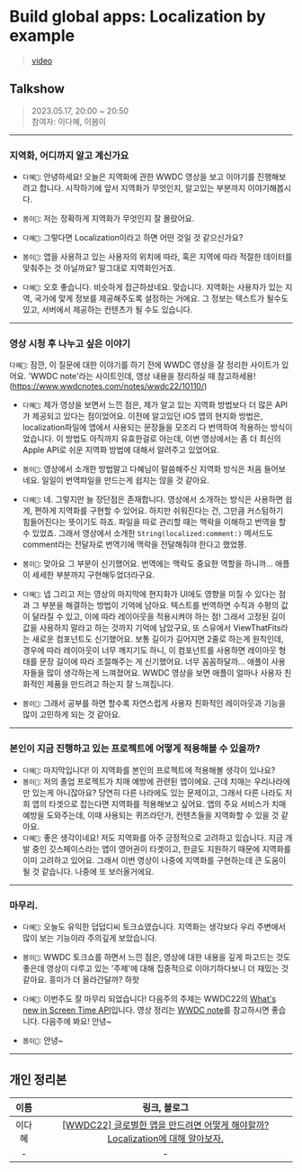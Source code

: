 # Build global apps: Localization by example
> [video](https://developer.apple.com/videos/play/wwdc2022/10110/)

## Talkshow
> 2023.05.17, 20:00 ~ 20:50 <br>
> 참여자: 이다혜, 이봄이

<hr>

### 지역화, 어디까지 알고 계신가요
* `다혜🐥`: 안녕하세요! 오늘은 지역화에 관한 WWDC 영상을 보고 이야기를 진행해보려고 합니다. 시작하기에 앞서 지역화가 무엇인지, 알고있는 부분까지 이야기해봅시다. 
* `봄이💟`: 저는 정확하게 지역화가 무엇인지 잘 몰랐어요. 

* `다혜🐥`: 그렇다면 Localization이라고 하면 어떤 것일 것 같으신가요?
* `봄이💟`: 앱을 사용하고 있는 사용자의 위치에 따라, 혹은 지역에 따라 적절한 데이터를 맞춰주는 것 아닐까요? 말그대로 지역화인거죠.
* `다혜🐥`: 오호 좋습니다. 비슷하게 접근하셨네요. 맞습니다. 지역화는 사용자가 있는 지역, 국가에 맞게 정보를 제공해주도록 설정하는 거에요. 그 정보는 텍스트가 될수도 있고, 서버에서 제공하는 컨텐츠가 될 수도 있습니다.

<hr>

### 영상 시청 후 나누고 싶은 이야기
`다혜🐥`: 잠깐, 이 질문에 대한 이야기를 하기 전에 WWDC 영상을 잘 정리한 사이트가 있어요. 'WWDC note'라는 사이트인데, 영상 내용을 정리하실 때 참고하세용! (https://www.wwdcnotes.com/notes/wwdc22/10110/)

* `다혜🐥`: 제가 영상을 보면서 느낀 점은, 제가 알고 있는 지역화 방법보다 더 많은 API가 제공되고 있다는 점이었어요. 이전에 알고있던 iOS 앱의 현지화 방법은, localization파일에 앱에서 사용되는 문장들을 모조리 다 번역하여 적용하는 방식이었습니다. 이 방법도 아직까지 유효한걸로 아는데, 이번 영상에서는 좀 더 최신의 Apple API로 쉬운 지역화 방법에 대해서 알려주고 있었어요.
* `봄이💟`: 영상에서 소개한 방법말고 다혜님이 말씀해주신 지역화 방식은 처음 들어보네요. 일일이 번역파일을 만드는게 쉽지는 않을 것 같아요.

* `다혜🐥`: 네. 그렇지만 늘 장단점은 존재합니다. 영상에서 소개하는 방식은 사용하면 쉽게, 편하게 지역화를 구현할 수 있어요. 하지만 쉬워진다는 건, 그만큼 커스텀하기 힘들어진다는 뜻이기도 하죠. 파일을 따로 관리할 때는 맥락을 이해하고 번역을 할 수 있었죠. 그래서 영상에서 소개한 `String(localized:comment:)` 메서드도 comment라는 전달자로 번역기에 맥락을 전달해줘야 한다고 했었쭁.
* `봄이💟`: 맞아요 그 부분이 신기했어요. 번역에는 맥락도 중요한 역할을 하니까... 애플이 세세한 부분까지 구현해두었더라구요. 

* `다혜🐥`: 넵 그리고 저는 영상의 마지막에 현지화가 UI에도 영향을 미칠 수 있다는 점과 그 부분을 해결하는 방법이 기억에 남아요. 텍스트를 번역하면 수직과 수평의 값이 달라질 수 있고, 이에 따라 레이아웃을 적용시켜야 하는 점! 그래서 고정된 길이 값을 사용하지 말라고 하는 것까지 기억에 남았구요, 또 스유에서 ViewThatFits라는 새로운 컴포넌트도 신기했어요. 보통 길이가 길어지면 2줄로 하는게 원칙인데, 경우에 따라 레이아웃이 너무 깨지기도 하니, 이 컴포넌트를 사용하면 레이아웃 형태를 문장 길이에 따라 조절해주는 게 신기했어요. 너무 꼼꼼하달까... 애플이 사용자들을 많이 생각하는게 느껴졌어요. WWDC 영상을 보면 애플이 얼마나 사용자 친화적인 제품을 만드려고 하는지 잘 느껴집니다. 
* `봄이💟`: 그래서 공부를 하면 할수록 자연스럽게 사용자 친화적인 레이아웃과 기능을 많이 고민하게 되는 것 같아요. 

<hr>

### 본인이 지금 진행하고 있는 프로젝트에 어떻게 적용해볼 수 있을까?
* `다혜🐥`: 마지막입니다! 이 지역화를 본인의 프로젝트에 적용해볼 생각이 있나요?
* `봄이💟`: 저의 졸업 프로젝트가 치매 예방에 관련된 앱이에요. 근데 치매는 우리나라에만 있는게 아니잖아요? 당연히 다른 나라에도 있는 문제이고, 그래서 다른 나라도 저희 앱의 타겟으로 잡는다면 지역화를 적용해보고 싶어요. 앱의 주요 서비스가 치매 예방을 도와주는데, 이때 사용되는 퀴즈라던가, 컨텐츠들을 지역화할 수 있을 것 같아요. 
* `다혜🐥`: 좋은 생각이네요! 저도 지역화를 아주 긍정적으로 고려하고 있습니다. 지금 개발 중인 깃스페이스라는 앱이 영어권이 타겟이고, 한글도 지원하기 때문에 지역화를 이미 고려하고 있어요. 그래서 이번 영상이 나중에 지역화를 구현하는데 큰 도움이 될 것 같습니다. 나중에 또 보러올거에요.

<hr>

### 마무리.

* `다혜🐥`: 오늘도 유익한 덥덥디씨 토크쇼였습니다. 지역화는 생각보다 우리 주변에서 많이 보는 기능이라 주의깊게 보았습니다.
* `봄이💟`: WWDC 토크쇼를 하면서 느낀 점은, 영상에 대한 내용을 깊게 파고드는 것도 좋은데 영상이 다루고 있는 '주제'에 대해 집중적으로 이야기하다보니 더 재밌는 것 같아요. 흥미가 더 올라간달까? 하핫

* `다혜🐥`: 이번주도 잘 마무리 되었습니다! 다음주의 주제는 WWDC22의 [What's new in Screen Time API](https://developer.apple.com/videos/play/wwdc2022/110336/)입니다. 영상 정리는 [WWDC note](https://www.wwdcnotes.com/notes/wwdc21/10123/)를 참고하시면 좋습니다. 다음주에 봐요! 안녕~
* `봄이💟`: 안녕~

<hr>

## 개인 정리본
| 이름 | 링크, 블로그 |
|:---:|:--:|
| 이다혜 | [[WWDC22] 글로벌한 앱을 만드려면 어떻게 해야할까? Localization에 대해 알아보자.](https://dadahae0320.tistory.com/44) |
| - | - |
